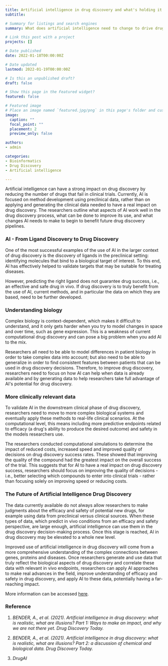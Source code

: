```yaml
---
title: Artificial intelligence in drug discovery and what's holding it back?
subtitle: 

# Summary for listings and search engines
summary: What does artificial intelligence need to change to drive drug discovery?

# Link this post with a project
projects: []

# Date published
date: 2022-01-18T00:00:00Z

# Date updated
lastmod: 2022-01-19T00:00:00Z

# Is this an unpublished draft?
draft: false

# Show this page in the Featured widget?
featured: false

# Featured image
# Place an image named `featured.jpg/png` in this page's folder and customize its options here.
image:
  caption: ""
  focal_point: ""
  placement: 2
  preview_only: false

authors:
- admin

categories:
- Bioinformatics
- Drug Discovery
- Artificial intelligence

---
```


Artificial intelligence can have a strong impact on drug discovery by reducing the number of drugs that fail in clinical trials. Currently, AI is focused on method development using preclinical data, rather than on applying and generating the clinical data needed to have a real impact on drug discovery. The researchers outline what aspects of AI work well in the drug discovery process, what can be done to improve its use, and what changes AI needs to make to begin to benefit future drug discovery pipelines.

### AI - From Ligand Discovery to Drug Discovery

One of the most successful examples of the use of AI in the larger context of drug discovery is the discovery of ligands in the preclinical setting: identifying molecules that bind to a biological target of interest. To this end, AI has effectively helped to validate targets that may be suitable for treating diseases.

However, predicting the right ligand does not guarantee drug success, i.e., an effective and safe drug in vivo. If drug discovery is to truly benefit from the use of AI, current methods, and in particular the data on which they are based, need to be further developed.


### Understanding biology

Complex biology is context-dependent, which makes it difficult to understand, and it only gets harder when you try to model changes in space and over time, such as gene expression. This is a weakness of current computational drug discovery and can pose a big problem when you add AI to the mix. 

Researchers all need to be able to model differences in patient biology in order to take complex data into account; but also need to be able to generalize in order to find consistent features between patients that can be used in drug discovery decisions. Therefore, to improve drug discovery, researchers need to focus on how AI can help when data is already available and by generating data to help researchers take full advantage of AI's potential for drug discovery.


### More clinically relevant data

To validate AI in the downstream clinical phase of drug discovery, researchers need to move to more complex biological systems and eventually apply these methods to real-life clinical scenarios. At the computational level, this means including more predictive endpoints related to efficacy (a drug's ability to produce the desired outcome) and safety in the models researchers use.

The researchers conducted computational simulations to determine the impact of reduced costs, increased speed and improved quality of decisions on drug discovery success rates. These showed that improving the quality of the compound had the greatest impact on the overall success of the trial. This suggests that for AI to have a real impact on drug discovery success, researchers should focus on improving the quality of decisions - i.e., better selecting which compounds to enter into clinical trials - rather than focusing solely on improving speed or reducing costs.


### The Future of Artificial Intelligence Drug Discovery

The data currently available do not always allow researchers to make judgments about the efficacy and safety of potential new drugs, for example using data from preclinical versus clinical sources. When these types of data, which predict in vivo conditions from an efficacy and safety perspective, are large enough, artificial intelligence can use them in the drug discovery decision-making process. Once this stage is reached, AI in drug discovery may be elevated to a whole new level.

Improved use of artificial intelligence in drug discovery will come from a more comprehensive understanding of the complex connections between genes, proteins and diseases. Once researchers generate and use data that truly reflect the biological aspects of drug discovery and correlate these data with relevant in vivo endpoints, researchers can apply AI approaches to make real advances in the field, improve understanding of efficacy and safety in drug discovery, and apply AI to these data, potentially having a far-reaching impact.

More information can be accessed [here](https://www.ebi.ac.uk/about/news/opinion/ai-drug-discovery).
  
### Reference

1.	_BENDER, A., et al. (2021). Artificial intelligence in drug discovery: what is realistic, what are illusions? Part 1: Ways to make an impact, and why we are not there yet. Drug Discovery Today._

2.	_BENDER, A., et al. (2021). Artificial intelligence in drug discovery: what is realistic, what are illusions? Part 2: a discussion of chemical and biological data. Drug Discovery Today._

3.	_DrugAI_
